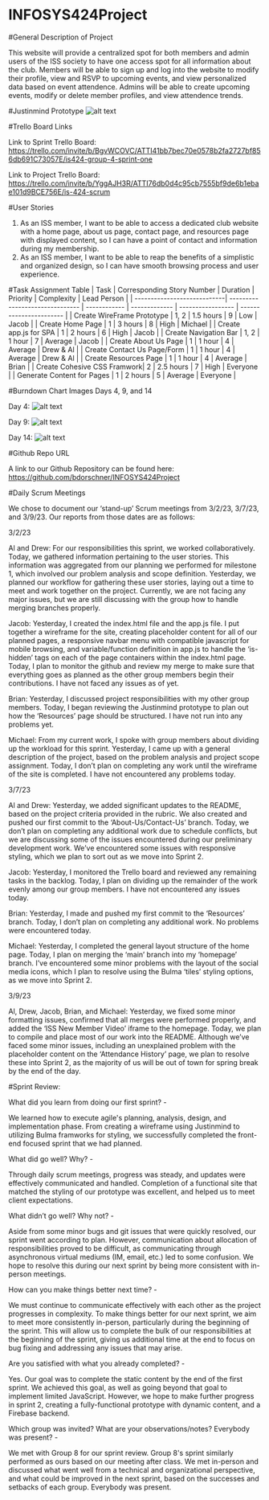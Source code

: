 ﻿# INFOSYS424Project

#General Description of Project

This website will provide a centralized spot for both members and admin users of the ISS society to have one access spot for all information about the club. Members will be able to sign up and log into the website to modify their profile, view and RSVP to upcoming events, and view personalized data based on event attendence. Admins will be able to create upcoming events, modify or delete member profiles, and view attendence trends.

#Justinmind Prototype
![alt text](https://github.com/bdorschner/INFOSYS424Project/blob/912171281af39bacf8a02629e3ca9aeb02ae286b/images/ISS%20Homepage@1x.png)

#Trello Board Links

Link to Sprint Trello Board: https://trello.com/invite/b/BgvWCOVC/ATTI41bb7bec70e0578b2fa2727bf856db691C73057E/is424-group-4-sprint-one

Link to Project Trello Board: https://trello.com/invite/b/YggAJH3R/ATTI76db0d4c95cb7555bf9de6b1ebae101d9BCE756E/is-424-scrum

#User Stories
1. As an ISS member, I want to be able to access a dedicated club website with a home page, about us page, contact page, and resources page with displayed content, so I can have a point of contact and information during my membership.
2. As an ISS member, I want to be able to reap the benefits of a simplistic and organized design, so I can have smooth browsing process and user experience.

#Task Assignment Table
| Task                        | Corresponding Story Number      | Duration     | Priority      | Complexity        | Lead Person             |
| ----------------------------| ------------------------------- | ------------ | ------------- | ----------------- | ----------------------- |
| Create WireFrame Prototype  | 1, 2                            | 1.5 hours    | 9             | Low               | Jacob                   |
| Create Home Page            | 1                               | 3 hours      | 8             | High              | Michael                 |
| Create app.js for SPA       | 1                               | 2 hours      | 6             | High              | Jacob                   |
| Create Navigation Bar       | 1, 2                            | 1 hour       | 7             | Average           | Jacob                   |
| Create About Us Page        | 1                               | 1 hour       | 4             | Average           | Drew & Al               |
| Create Contact Us Page/Form | 1                               | 1 hour       | 4             | Average           | Drew & Al               |
| Create Resources Page       | 1                               | 1 hour       | 4             | Average           | Brian                   |
| Create Cohesive CSS Framwork| 2                               | 2.5 hours    | 7             | High              | Everyone                |
| Generate Content for Pages  | 1                               | 2 hours      | 5             | Average           | Everyone                |

#Burndown Chart Images Days 4, 9, and 14

Day 4:
![alt text](https://github.com/bdorschner/INFOSYS424Project/blob/main/images/Day%204%20Burndown%20Chart.png?raw=true)

Day 9:
![alt text](https://github.com/bdorschner/INFOSYS424Project/blob/main/images/Day%209%20Burndown%20Chart.png?raw=true)

Day 14:
![alt text](https://github.com/bdorschner/INFOSYS424Project/blob/main/images/Day%2014%20Burndown%20Chart.png?raw=true)

#Github Repo URL

A link to our Github Repository can be found here: https://github.com/bdorschner/INFOSYS424Project

#Daily Scrum Meetings

We chose to document our ‘stand-up’ Scrum meetings from 3/2/23, 3/7/23, and 3/9/23. Our reports from those dates are as follows:

3/2/23

Al and Drew: For our responsibilities this sprint, we worked collaboratively. Today, we gathered information pertaining to the user stories. This information was aggregated from our planning we performed for milestone 1, which involved our problem analysis and scope definition. Yesterday, we planned our workflow for gathering these user stories, laying out a time to meet and work together on the project. Currently, we are not facing any major issues, but we are still discussing with the group how to handle merging branches properly.

Jacob: Yesterday, I created the index.html file and the app.js file. I put together a wireframe for the site, creating placeholder content for all of our planned pages, a responsive navbar menu with compatible javascript for mobile browsing, and variable/function definition in app.js to handle the ‘is-hidden’ tags on each of the page containers within the index.html page. Today, I plan to monitor the github and review my merge to make sure that everything goes as planned as the other group members begin their contributions. I have not faced any issues as of yet. 

Brian: Yesterday, I discussed project responsibilities with my other group members. Today, I began reviewing the Justinmind prototype to plan out how the ‘Resources’ page should be structured. I have not run into any problems yet. 

Michael: From my current work, I spoke with group members about dividing up the workload for this sprint. Yesterday, I came up with a general description of the project, based on the problem analysis and project scope assignment. Today, I don’t plan on completing any work until the wireframe of the site is completed. I have not encountered any problems today. 


3/7/23

Al and Drew: Yesterday, we added significant updates to the README, based on the project criteria provided in the rubric. We also created and pushed our first commit to the ‘About-Us/Contact-Us’ branch. Today, we don’t plan on completing any additional work due to schedule conflicts, but we are discussing some of the issues encountered during our preliminary development work. We’ve encountered some issues with responsive styling, which we plan to sort out as we move into Sprint 2. 

Jacob: Yesterday, I monitored the Trello board and reviewed any remaining tasks in the backlog. Today, I plan on dividing up the remainder of the work evenly among our group members. I have not encountered any issues today. 

Brian: Yesterday, I made and pushed my first commit to the ‘Resources’ branch. Today, I don’t plan on completing any additional work. No problems were encountered today. 

Michael: Yesterday, I completed the general layout structure of the home page. Today, I plan on merging the ‘main’ branch into my ‘homepage’ branch. I’ve encountered some minor problems with the layout of the social media icons, which I plan to resolve using the Bulma ‘tiles’ styling options, as we move into Sprint 2. 


3/9/23

Al, Drew, Jacob, Brian, and Michael: Yesterday, we fixed some minor formatting issues, confirmed that all merges were performed properly, and added the ‘ISS New Member Video’ iframe to the homepage. Today, we plan to compile and place most of our work into the README. Although we’ve faced some minor issues, including an unexplained problem with the placeholder content on the ‘Attendance History’ page, we plan to resolve these into Sprint 2, as the majority of us will be out of town for spring break by the end of the day. 


#Sprint Review: 

What did you learn from doing our first sprint? - 

We learned how to execute agile's planning, analysis, design, and implementation phase. From creating a wireframe using Justinmind to utilizing Bulma framworks for styling, we successfully completed the front-end focused sprint that we had planned. 

What did go well? Why? - 

Through daily scrum meetings, progress was steady, and updates were effectively communicated and handled. Completion of a functional site that matched the styling of our prototype was excellent, and helped us to meet client expectations. 

What didn’t go well? Why not? - 

Aside from some minor bugs and git issues that were quickly resolved, our sprint went according to plan. However, communication about allocation of responsibilities proved to be difficult, as communicating through asynchronous virtual mediums (IM, email, etc.) led to some confusion. We hope to resolve this during our next sprint by being more consistent with in-person meetings. 

How can you make things better next time? - 

We must continue to communicate effectively with each other as the project progresses in complexity. To make things better for our next sprint, we aim to meet more consistently in-person, particularly during the beginning of the sprint. This will allow us to complete the bulk of our responsibilities at the beginning of the sprint, giving us additional time at the end to focus on bug fixing and addressing any issues that may arise. 

Are you satisfied with what you already completed? - 

Yes. Our goal was to complete the static content by the end of the first sprint. We achieved this goal, as well as going beyond that goal to implement limited JavaScript. However, we hope to make further progress in sprint 2, creating a fully-functional prototype with dynamic content, and a Firebase backend. 

Which group was invited? What are your observations/notes? Everybody was present? - 

We met with Group 8 for our sprint review. Group 8's sprint similarly performed as ours based on our meeting after class. We met in-person and discussed what went well from a technical and organizational perspective, and what could be improved in the next sprint, based on the successes and setbacks of each group. Everybody was present. 





